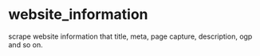 # website_information
scrape website information that title, meta, page capture, description, ogp and so on.
